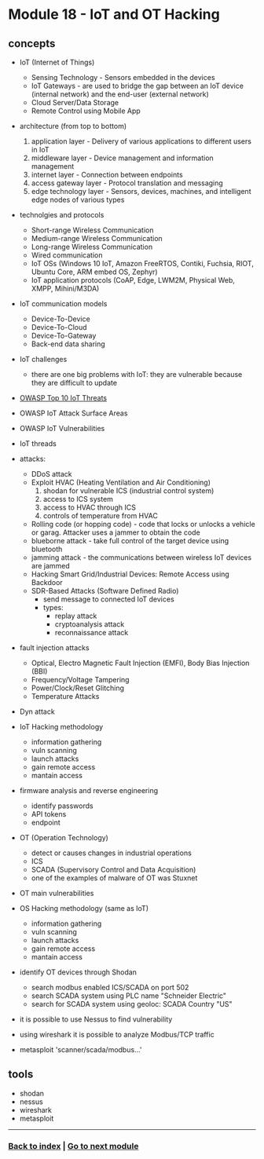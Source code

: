 # Module 18 - IoT and OT Hacking

## concepts
- IoT (Internet of Things)
    - Sensing Technology - Sensors embedded in the devices
    - IoT Gateways - are used to bridge the gap between an IoT device (internal network) and the end-user (external network)
    - Cloud Server/Data Storage
    - Remote Control using Mobile App
- architecture (from top to bottom)
    1. application layer - Delivery of various applications to different users in IoT
    2. middleware layer - Device management and information management 
    3. internet layer - Connection between endpoints
    4. access gateway layer - Protocol translation and messaging
    5. edge technology layer - Sensors, devices, machines, and intelligent edge nodes of various types
- technolgies and protocols
    - Short-range Wireless Communication
    - Medium-range Wireless Communication
    - Long-range Wireless Communication
    - Wired communication
    - IoT OSs (Windows 10 IoT, Amazon FreeRTOS, Contiki, Fuchsia, RIOT, Ubuntu Core, ARM embed OS, Zephyr)
    - IoT application protocols (CoAP, Edge, LWM2M, Physical Web, XMPP, Mihini/M3DA)
- IoT communication models
    - Device-To-Device
    - Device-To-Cloud
    - Device-To-Gateway
    - Back-end data sharing
- IoT challenges
    - there are one big problems with IoT: they are vulnerable because they are difficult to update
- [OWASP Top 10 IoT Threats](https://wiki.owasp.org/index.php/OWASP_Internet_of_Things_Project#tab=IoT_Top_10)
- OWASP IoT Attack Surface Areas
- OWASP IoT Vulnerabilities
- IoT threads
- attacks:
    - DDoS attack
    - Exploit HVAC (Heating Ventilation and Air Conditioning)
        1. shodan for vulnerable ICS (industrial control system)
        2. access to ICS system
        3. access to HVAC through ICS
        4. controls of temperature from HVAC
    - Rolling code (or hopping code) - code that locks or unlocks a vehicle or garag. Attacker uses a jammer to obtain the code
    - blueborne attack - take full control of the target device using bluetooth
    - jamming attack - the communications between wireless IoT devices are jammed
    - Hacking Smart Grid/Industrial Devices: Remote Access using Backdoor
    - SDR-Based Attacks (Software Defined Radio)
        - send message to connected IoT devices
        - types:
            - replay attack
            - cryptoanalysis attack
            - reconnaissance attack
- fault injection attacks
    - Optical, Electro Magnetic Fault Injection (EMFI), Body Bias Injection (BBI) 
    - Frequency/Voltage Tampering
    - Power/Clock/Reset Glitching
    - Temperature Attacks
- Dyn attack

- IoT Hacking methodology
    - information gathering
    - vuln scanning
    - launch attacks
    - gain remote access
    - mantain access
- firmware analysis and reverse engineering
    - identify passwords
    - API tokens
    - endpoint
- OT (Operation Technology)
    - detect or causes changes in industrial operations
    - ICS
    - SCADA (Supervisory Control and Data Acquisition)
    - one of the examples of malware of OT was Stuxnet
- OT main vulnerabilities
- OS Hacking methodology (same as IoT)
    - information gathering
    - vuln scanning
    - launch attacks
    - gain remote access
    - mantain access
- identify OT devices through Shodan
    - search modbus enabled ICS/SCADA on port 502
    - search SCADA system using PLC name "Schneider Electric"
    - search for SCADA system using geoloc: SCADA Country "US"
- it is possible to use Nessus to find vulnerability
- using wireshark it is possible to analyze Modbus/TCP traffic
- metasploit 'scanner/scada/modbus...'

## tools
- shodan
- nessus
- wireshark
- metasploit

---
### [Back to index](../README.md) | [Go to next module](19.md)